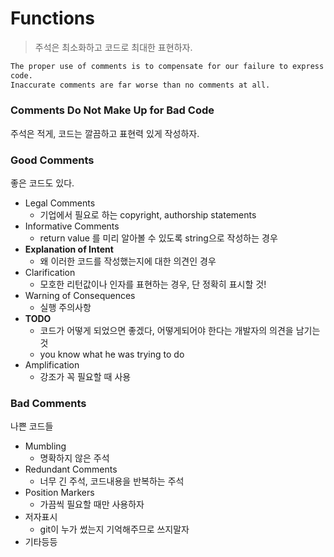 # Functions

> 주석은 최소화하고 코드로 최대한 표현하자.



```bash
The proper use of comments is to compensate for our failure to express ourself in
code.
Inaccurate comments are far worse than no comments at all.
```



### Comments Do Not Make Up for Bad Code

주석은 적게, 코드는 깔끔하고 표현력 있게 작성하자.



### Good Comments

좋은 코드도 있다.

- Legal Comments
  - 기업에서 필요로 하는 copyright, authorship statements
- Informative Comments
  - return value 를 미리 알아볼 수 있도록 string으로 작성하는 경우
- **Explanation of Intent**
  - 왜 이러한 코드를 작성했는지에 대한 의견인 경우
- Clarification
  - 모호한 리턴값이나 인자를 표현하는 경우, 단 정확히 표시할 것!
- Warning of Consequences
  - 실행 주의사항
- **TODO**
  - 코드가 어떻게 되었으면 좋겠다, 어떻게되어야 한다는 개발자의 의견을 남기는 것
  - you know what he was trying to do
- Amplification
  - 강조가 꼭 필요할 때 사용



### Bad Comments

나쁜 코드들

- Mumbling
  - 명확하지 않은 주석
- Redundant Comments
  - 너무 긴 주석, 코드내용을 반복하는 주석
- Position Markers
  - 가끔씩 필요할 때만 사용하자
- 저자표시
  - git이 누가 썼는지 기억해주므로 쓰지말자
- 기타등등
